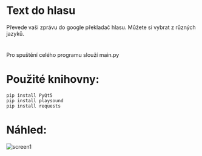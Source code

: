 # Text do hlasu

Převede vaši zprávu do google překladač hlasu. Můžete si vybrat z různých jazyků.
#
Pro spuštění celého programu slouží main.py
#
# Použité knihovny:
```
pip install PyQt5
pip install playsound
pip install requests
```

# Náhled:

![screen1](https://user-images.githubusercontent.com/82058894/156880227-0dd2b94d-42c7-49d0-b85d-cc838d541888.png)
